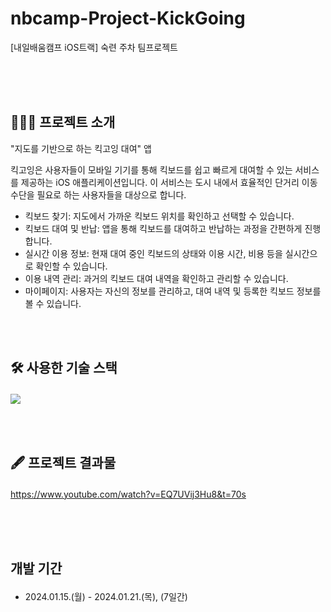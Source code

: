 # nbcamp-Project-KickGoing
[내일배움캠프 iOS트랙] 숙련 주차 팀프로젝트



<br><br><br>
## 👨🏻‍💻 프로젝트 소개
"지도를 기반으로 하는 킥고잉 대여" 앱 <p>
킥고잉은 사용자들이 모바일 기기를 통해 킥보드를 쉽고 빠르게 대여할 수 있는 서비스를 제공하는 iOS 애플리케이션입니다. 이 서비스는 도시 내에서 효율적인 단거리 이동 수단을 필요로 하는 사용자들을 대상으로 합니다.
- 킥보드 찾기: 지도에서 가까운 킥보드 위치를 확인하고 선택할 수 있습니다.
- 킥보드 대여 및 반납: 앱을 통해 킥보드를 대여하고 반납하는 과정을 간편하게 진행합니다.
- 실시간 이용 정보: 현재 대여 중인 킥보드의 상태와 이용 시간, 비용 등을 실시간으로 확인할 수 있습니다.
- 이용 내역 관리: 과거의 킥보드 대여 내역을 확인하고 관리할 수 있습니다.
- 마이페이지: 사용자는 자신의 정보를 관리하고, 대여 내역 및 등록한 킥보드 정보를 볼 수 있습니다.

<br><br>
## 🛠️ 사용한 기술 스택 <p>
<img src=https://developer.apple.com/assets/elements/icons/swiftui/swiftui-96x96_2x.png>


<br><br>
## 🖋️ 프로젝트 결과물 <p>
https://www.youtube.com/watch?v=EQ7UVij3Hu8&t=70s


<br><br><br>
## 개발 기간 <p>
* 2024.01.15.(월) - 2024.01.21.(목), (7일간)

  
<br><br>
